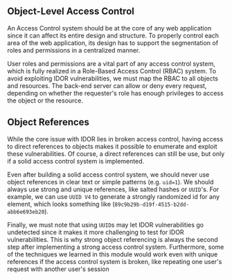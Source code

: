 ## Object-Level Access Control
An Access Control system should be at the core of any web application since it can affect its entire design and structure. To properly control each area of the web application, its design has to support the segmentation of roles and permissions in a centralized manner.

User roles and permissions are a vital part of any access control system, which is fully realized in a Role-Based Access Control (RBAC) system. To avoid exploiting IDOR vulnerabilities, we must map the RBAC to all objects and resources. The back-end server can allow or deny every request, depending on whether the requester's role has enough privileges to access the object or the resource.
## Object References
While the core issue with IDOR lies in broken access control, having access to direct references to objects makes it possible to enumerate and exploit these vulnerabilities. Of course, a direct references can still be use, but only if a solid access control system is implemented.

Even after building a solid access control system, we should never use object references in clear text or simple patterns (e.g. `uid=1`). We should always use strong and unique references, like salted hashes or `UUID`'s. For example, we can use `UUID V4` to generate a strongly randomized id for any element, which looks something like (`89c9b29b-d19f-4515-b2dd-abb6e693eb20`).

Finally, we must note that using `UUID`s may let IDOR vulnerabilities go undetected since it makes it more challenging to test for IDOR vulnerabilities. This is why strong object referencing is always the second step after implementing a strong access control system. Furthermore, some of the techniques we learned in this module would work even with unique references if the access control system is broken, like repeating one user's request with another user's session